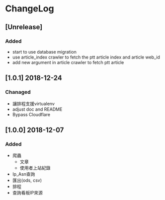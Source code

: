 # ChangeLog

## [Unrelease]
### Added
- start to use database migration
- use article_index crawler to fetch the ptt article index and article web_id
- add new argument in article crawler to fetch ptt article

## [1.0.1] 2018-12-24
### Chanaged
- 讓排程支援virtualenv
- adjust doc and README
- Bypass Cloudflare

## [1.0.0] 2018-12-07
### Added
- 爬蟲
    * 文章
    * 使用者上站紀錄
- Ip_Asn查詢
- 匯出(ods, csv)
- 排程
- 查詢看板IP來源